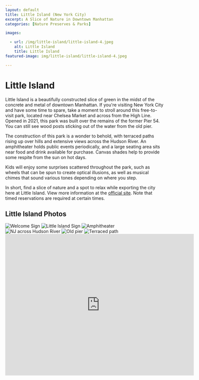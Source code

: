 ```yaml
---
layout: default
title: Little Island (New York City)
excerpt: A Slice of Nature in Downtown Manhattan
categories: [Nature Preserves & Parks]

images:

  - url: /img/little-island/little-island-4.jpeg
    alt: Little Island
    title: Little Island
featured-image: img/little-island/little-island-4.jpeg

---
```


<h1>Little Island</h1>

<p>Little Island is a beautifully constructed slice of green in the midst of the concrete and metal of downtown Manhattan. If you're visiting New York City and have some time to spare, take a moment to stroll around this free-to-visit park, located near Chelsea Market and across from the High Line. Opened in 2021, this park was built over the remains of the former Pier 54. You can still see wood posts sticking out of the water from the old pier.<p>

<p>The construction of this park is a wonder to behold, with terraced paths rising up over hills and extensive views across the Hudson River. An amphitheater holds public events periodically, and a large seating area sits near food and drink available for purchase. Canvas shades help to provide some respite from the sun on hot days.</p>

<p>Kids will enjoy some surprises scattered throughout the park, such as wheels that can be spun to create optical illusions, as well as musical chimes that sound various tones depending on where you step.</p>

<p>In short, find a slice of nature and a spot to relax while exporting the city here at Little Island. View more information at the <a href="https://littleisland.org/" target="_blank">official site</a>. Note that timed reservations are required at certain times.</p>

<h2>Little Island Photos</h2>

<div class="fotorama" data-nav="thumbs" data-width="100%"
                     data-ratio="800/600"
                     data-min-width="100%"
                     data-max-width="1000"
                     data-min-height="300"
                     data-max-height="100%" 
             data-arrows="true">
<img src="/img/little-island/little-island-1.jpeg" alt="Welcome Sign">
<img src="/img/little-island/little-island-2.jpeg" alt="Little Island Sign">
<img src="/img/little-island/little-island-3.jpeg" alt="Amphitheater">
<img src="/img/little-island/little-island-4.jpeg" alt="NJ across Hudson River">
<img src="/img/little-island/little-island-5.jpeg" alt="Old pier">
<img src="/img/little-island/little-island-6.jpeg" alt="Terraced path">
</div>

<div class="google-maps">
<iframe src="https://www.google.com/maps/embed?pb=!1m14!1m8!1m3!1d6045.80199009193!2d-74.01106135158895!3d40.74220398878096!3m2!1i1024!2i768!4f13.1!3m3!1m2!1s0x0%3A0xbc9fdbef8d2af7b0!2sLittle%20Island!5e0!3m2!1sen!2sus!4v1661619395961!5m2!1sen!2sus" width="600" height="450" style="border:0;" allowfullscreen="" loading="lazy" referrerpolicy="no-referrer-when-downgrade"></iframe>
